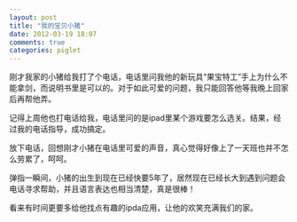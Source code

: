 ```yaml
---
layout: post
title: "我的宝贝小猪"
date: 2012-03-19 18:07
comments: true
categories: piglet
---
```

刚才我家的小猪给我打了个电话，电话里问我他的新玩具“果宝特工”手上为什么不能拿剑，而说明书里是可以的。对于如此可爱的问题，我只能回答他等我晚上回家后再帮他弄。

记得上周他也打电话给我，电话里问的是ipad里某个游戏要怎么选关。结果，经过我的电话指导，成功搞定。

放下电话，回想刚才小猪在电话里可爱的声音，真心觉得好像上了一天班也并不怎么劳累了，呵呵。

弹指一瞬间，小猪的出生到现在已经快要5年了，居然现在已经长大到遇到问题会电话寻求帮助，并且语言表达也相当清楚，真是很棒！

看来有时间更要多给他找点有趣的ipda应用，让他的欢笑充满我们的家。